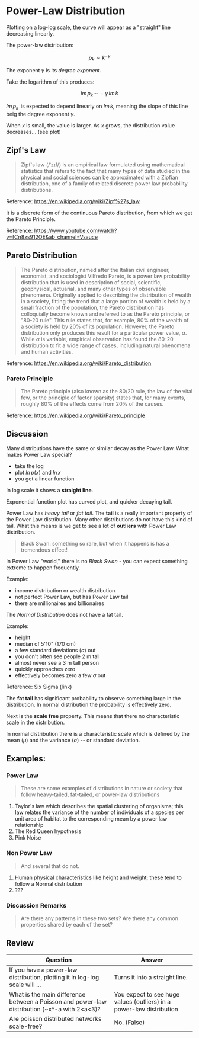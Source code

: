 # Power-Law Distribution
Plotting on a log-log scale, the curve will appear as a "straight" line decreasing linearly.

The power-law distribution:

$$p_k \sim k^{-\gamma }$$

The exponent $\gamma$ is its *degree exponent*.

Take the logarithm of this produces:

$$lm\,p_k \,\sim\, -\gamma\,lm\,k$$

$lm\,p_k\,$ is expected to depend linearly on $lm\,k$, meaning the slope of this line beig the degree exponent $\gamma$.

When *x* is small, the value is larger. As *x* grows, the distribution value decreases... (see plot)

## Zipf's Law
> Zipf's law (/ˈzɪf/) is an empirical law formulated using mathematical statistics that refers to the fact that many types of data studied in the physical and social sciences can be approximated with a Zipfian distribution, one of a family of related discrete power law probability distributions.

Reference: https://en.wikipedia.org/wiki/Zipf%27s_law

It is a discrete form of the continuous Pareto distribution, from which we get the Pareto Principle.

Reference: https://www.youtube.com/watch?v=fCn8zs912OE&ab_channel=Vsauce

## Pareto Distribution
> The Pareto distribution, named after the Italian civil engineer, economist, and sociologist Vilfredo Pareto, is a power law probability distribution that is used in description of social, scientific, geophysical, actuarial, and many other types of observable phenomena. Originally applied to describing the distribution of wealth in a society, fitting the trend that a large portion of wealth is held by a small fraction of the population, the Pareto distribution has colloquially become known and referred to as the Pareto principle, or "80-20 rule". This rule states that, for example, 80% of the wealth of a society is held by 20% of its population. However, the Pareto distribution only produces this result for a particular power value,
 $\alpha$. While $\alpha$  is variable, empirical observation has found the 80-20 distribution to fit a wide range of cases, including natural phenomena and human activities.

Reference: https://en.wikipedia.org/wiki/Pareto_distribution

### Pareto Principle
> The Pareto principle (also known as the 80/20 rule, the law of the vital few, or the principle of factor sparsity) states that, for many events, roughly 80% of the effects come from 20% of the causes.

Reference: https://en.wikipedia.org/wiki/Pareto_principle


## Discussion
Many distributions have the same or similar decay as the Power Law. What makes Power Law special?

- take the log
- plot $ln \, p(x)$ and $ln \, x$
- you get a linear function

In log scale it shows a **straight line**.

Exponential function plot has curved plot, and quicker decaying tail.

Power Law has *heavy tail* or *fat tail*. The **tail** is a really important property of the Power Law distribution. Many other distributions do not have this kind of tail. What this means is we get to see a lot of **outliers** with Power Law distribution.

> Black Swan: something so rare, but when it happens is has a tremendous effect!

In Power Law "world," there is no *Black Swan* - you can expect something extreme to happen frequently.

Example:
- income distribution or wealth distribution
- not perfect Power Law, but has Power Law tail
- there are millionaires and billionaires

The *Normal Distribution* does not have a fat tail.

Example:
- height
- median of 5'10" (170 cm)
- a few standard deviations ($\sigma$) out
- you don't often see people 2 m tall
- almost never see a 3 m tall person
- quickly approaches zero
- effectively becomes zero a few $\sigma$ out

Reference: Six Sigma (link)

The **fat tail** has significant probability to observe something large in the distribution. In normal distribution the probability is effectively zero.

Next is the **scale free** property. This means that there no characteristic scale in the distribution.

In normal distribution there is a characteristic scale which is defined by the mean ($\mu$) and the variance ($\sigma$) -- or standard deviation.

## Examples:

### Power Law
> These are some examples of distributions in nature or society that follow heavy-tailed, fat-tailed, or power-law distributions

1. Taylor's law which describes the spatial clustering of organisms; this law relates the variance of the number of individuals of a species per unit area of habitat to the corresponding mean by a power law relationship
2. The Red Queen hypothesis
3. Pink Noise

### Non Power Law
> And several that do not.

1. Human physical characteristics like height and weight; these tend to follow a Normal distribution
2. ???

### Discussion Remarks
> Are there any patterns in these two sets? Are there any common properties shared by each of the set?  

## Review
| Question | Answer |
| --- | --- |
| If you have a power-law distribution, plotting it in log-log scale will ...   | Turns it into a straight line.   |
| What is the main difference between a Poisson and power-law distribution (~x^-a with 2<a<3)?   | You expect to see huge values (outliers) in a power-law distribution  |
| Are poisson distributed networks scale-free?  | No. (False)  |
